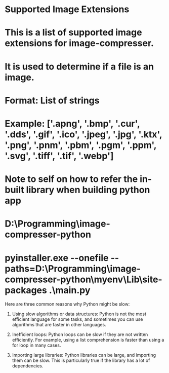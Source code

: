 # Supported Image Extensions
#
# This is a list of supported image extensions for image-compresser.
# It is used to determine if a file is an image. 
#
# Format: List of strings
# Example: ['.apng', '.bmp', '.cur', '.dds', '.gif', '.ico', '.jpeg', '.jpg', '.ktx', '.png', '.pnm', '.pbm', '.pgm', '.ppm', '.svg', '.tiff', '.tif', '.webp']


# Note to self on how to refer the in-built library when building python app
# D:\Programming\image-compresser-python
# pyinstaller.exe --onefile --paths=D:\Programming\image-compresser-python\myenv\Lib\site-packages  .\main.py

 <!-- Tell me why python slow -->

Here are three common reasons why Python might be slow:

1. Using slow algorithms or data structures: Python is not the most efficient language for some tasks, and sometimes you can use algorithms that are faster in other languages.

2. Inefficient loops: Python loops can be slow if they are not written efficiently. For example, using a list comprehension is faster than using a for loop in many cases.

3. Importing large libraries: Python libraries can be large, and importing them can be slow. This is particularly true if the library has a lot of dependencies.
